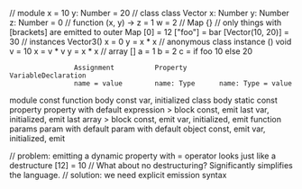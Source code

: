 //  module
x = 10
y: Number = 20
//  class
class Vector
    x: Number
    y: Number
    z: Number = 0
//  function
(x, y) ->
    z = 1
    w = 2
//  Map
{}
    //  only things with [brackets] are emitted to outer Map
    [0] = 12
    ["foo"] = bar
    [Vector(10, 20)] = 30
//  instances
Vector3()
    x = 0
    y = x * x
//  anonymous class instance
()
    void v = 10
    x = v * v
    y = x * x
//  array
[]
    a = 1
    b = 2
    c =
        if foo
            10
        else
            20

                    Assignment          Property        VariableDeclaration
                    name = value        name: Type      name: Type = value
module              const
function body       const                               var, initialized
class body          static const        property        property with default
expression > block  const, emit last                    var, initialized, emit last
array > block       const, emit                         var, initialized, emit
function params     param with default                  param with default
object              const, emit                         var, initialized, emit

//  problem: emitting a dynamic property with = operator looks just like a destructure
[12] = 10
//  What about no destructuring? Significantly simplifies the language.
//  solution: we need explicit emission syntax
